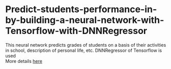 # Predict-students-performance-in-by-building-a-neural-network-with-Tensorflow-with-DNNRegressor
This neural network predicts grades of students on a basis of their activities in school, description of personal life, etc. DNNRegressor of Tensorflow is used<br>
More details [here](https://github.com/oleksandrkim/Predicting-students-performance-in-by-building-a-neural-network-with-Tensorflow-with-DNNRegressor/blob/master/ann_school_regression.ipynb)
